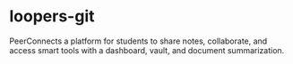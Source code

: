 # loopers-git
PeerConnects a platform for students to share notes, collaborate, and access smart tools with a dashboard, vault, and document summarization.
